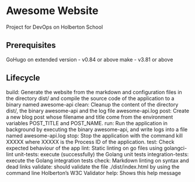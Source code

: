 # Awesome Website
Project for DevOps on Holberton School

## Prerequisites
GoHugo on extended version - v0.84 or above make - v3.81 or above

## Lifecycle
build: Generate the website from the markdown and configuration files in the directory dist/ and compile the source code of the application to a binary named awesome-api clean: Cleanup the content of the directory dist/, the binary awesome-api and the log file awesome-api.log post: Create a new blog post whose filename and title come from the environment variables POST_TITLE and POST_NAME. run: Run the application in background by executing the binary awesome-api, and write logs into a file named awesome-api.log stop: Stop the application with the command kill XXXXX where XXXXX is the Process ID of the application. test: Check expected behaviour of the app lint: Static linting on go files using golangci-lint unit-tests: execute (successfully) the Golang unit tests integration-tests: execute the Golang integration tests check: Markdown linting on syntax and dead links validate: should validate the file ./dist/index.html by using the command line Holberton’s W3C Validator help: Shows this help message